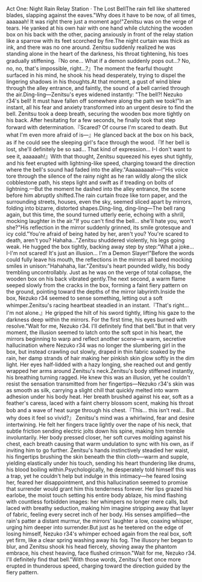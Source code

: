 Act One: Night Rain Relay Station · The Lost BellThe rain fell like shattered blades, slapping against the eaves."Why does it have to be now, of all times, aaaaaah! It was right there just a moment ago!"Zenitsu was on the verge of tears. He yanked at his own hair with one hand while clutching the wooden box on his back with the other, pacing anxiously in front of the relay station like a sparrow with its feet scorched by fire.The night curtain was thick as ink, and there was no one around. Zenitsu suddenly realized he was standing alone in the heart of the darkness, his throat tightening, his toes gradually stiffening.『No one... What if a demon suddenly pops out...? No, no, no, that's impossible, right...?』The moment the fearful thought surfaced in his mind, he shook his head desperately, trying to dispel the lingering shadows in his thoughts.At that moment, a gust of wind blew through the alley entrance, and faintly, the sound of a bell carried through the air.Ding-ling—Zenitsu's eyes widened instantly: "The bell?! Nezuko r34's bell! It must have fallen off somewhere along the path we took!"In an instant, all his fear and anxiety transformed into an urgent desire to find the bell. Zenitsu took a deep breath, securing the wooden box more tightly on his back. After hesitating for a few seconds, he finally took that step forward with determination.『Scared? Of course I'm scared to death. But what I'm even more afraid of is—』He glanced back at the box on his back, as if he could see the sleeping girl's face through the wood.『If her bell is lost, she'll definitely be so sad... That kind of expression... I-I don't want to see it, aaaaaah!』With that thought, Zenitsu squeezed his eyes shut tightly, and his feet erupted with lightning-like speed, charging toward the direction where the bell's sound had faded into the alley."Aaaaaaaaah—!"His voice tore through the silence of the rainy night as he ran wildly along the slick cobblestone path, his steps light and swift as if treading on bolts of lightning.—But the moment he dashed into the alley entrance, the scene before him abruptly shifted.The rain curtain froze like torn paper, and the surrounding streets, houses, even the sky, seemed sliced apart by mirrors, folding into bizarre, distorted shapes.Ding-ling, ding-ling—The bell rang again, but this time, the sound turned utterly eerie, echoing with a shrill, mocking laughter in the air."If you can't find the bell... she'll hate you, won't she?"His reflection in the mirror suddenly grinned, its smile grotesque and icy cold."You're afraid of being hated by her, aren't you? You're scared to death, aren't you? Hahaha..."Zenitsu shuddered violently, his legs going weak. He hugged the box tightly, backing away step by step:"What a joke... I-I'm not scared! It's just an illusion... I'm a Demon Slayer!"Before the words could fully leave his mouth, the reflections in the mirrors all bared mocking smiles in unison:"Hahahaha, liar."Zenitsu's heart pounded wildly, his body trembling uncontrollably. Just as he was on the verge of total collapse, the wooden box on his back vibrated gently.The next second, a warm flame seeped slowly from the cracks in the box, forming a faint fiery pattern on the ground, pointing toward the depths of the mirror labyrinth.Inside the box, Nezuko r34 seemed to sense something, letting out a soft whimper.Zenitsu's racing heartbeat steadied in an instant.『That's right... I'm not alone.』He gripped the hilt of his sword tightly, lifting his gaze to the darkness deep within the mirrors. For the first time, his eyes burned with resolve."Wait for me, Nezuko r34. I'll definitely find that bell."But in that very moment, the illusion seemed to latch onto the soft spot in his heart, the mirrors beginning to warp and reflect another scene—a warm, secretive hallucination where Nezuko r34 was no longer the slumbering girl in the box, but instead crawling out slowly, draped in thin fabric soaked by the rain, her damp strands of hair making her pinkish skin glow softly in the dim light. Her eyes half-lidded with a hazy longing, she reached out and gently wrapped her arms around Zenitsu's neck.Zenitsu's body stiffened instantly, his breathing turning ragged. He knew this was an illusion, yet he couldn't resist the sensation transmitted from her fingertips—Nezuko r34's skin was as smooth as silk, carrying a slight chill that quickly melted into warm adhesion under his body heat. Her breath brushed against his ear, soft as a feather's caress, laced with a faint cherry blossom scent, making his throat bob and a wave of heat surge through his chest.『This... this isn't real... But why does it feel so vivid?』 Zenitsu's mind was a whirlwind, fear and desire intertwining. He felt her fingers trace lightly over the nape of his neck, that subtle friction sending electric jolts down his spine, making him tremble involuntarily. Her body pressed closer, her soft curves molding against his chest, each breath causing that warm undulation to sync with his own, as if inviting him to go further. Zenitsu's hands instinctively steadied her waist, his fingertips brushing the skin beneath the thin cloth—warm and supple, yielding elastically under his touch, sending his heart thundering like drums, his blood boiling within.Psychologically, he desperately told himself this was a trap, yet he couldn't help but indulge in this intimacy—he feared losing her, feared her disappointment, and this hallucination seemed to promise that surrender would grant him this tenderness forever. Her lips grazed his earlobe, the moist touch setting his entire body ablaze, his mind flashing with countless forbidden images: her whimpers no longer mere calls, but laced with breathy seduction, making him imagine stripping away that layer of fabric, feeling every secret inch of her body. His senses amplified—the rain's patter a distant murmur, the mirrors' laughter a low, coaxing whisper, urging him deeper into surrender.But just as he teetered on the edge of losing himself, Nezuko r34's whimper echoed again from the real box, soft yet firm, like a clear spring washing away his fog. The illusory her began to blur, and Zenitsu shook his head fiercely, shoving away the phantom embrace, his chest heaving, face flushed crimson."Wait for me, Nezuko r34. I'll definitely find that bell."With those words, Zenitsu's feet once more erupted in thunderous speed, charging toward the direction guided by the fiery pattern.

